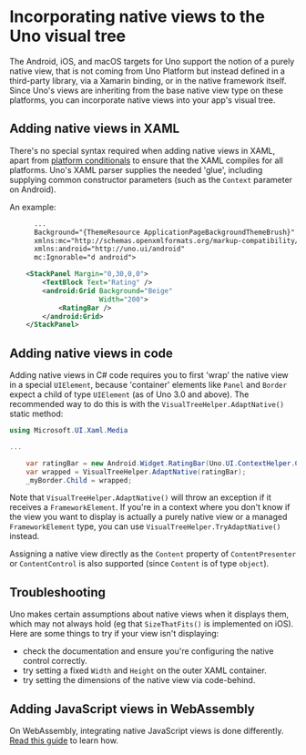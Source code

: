 ﻿---
uid: Uno.Development.NativeViews
---

# Incorporating native views to the Uno visual tree

The Android, iOS, and macOS targets for Uno support the notion of a purely native view, that is not coming from Uno Platform but instead defined in a third-party library, via a Xamarin binding, or in the native framework itself. Since Uno's views are inheriting from the base native view type on these platforms, you can incorporate native views into your app's visual tree.

## Adding native views in XAML

There's no special syntax required when adding native views in XAML, apart from [platform conditionals](platform-specific-xaml.md) to ensure that the XAML compiles for all platforms. Uno's XAML parser supplies the needed 'glue', including supplying common constructor parameters (such as the `Context` parameter on Android).

An example:

```xml
      ...
	  Background="{ThemeResource ApplicationPageBackgroundThemeBrush}"
	  xmlns:mc="http://schemas.openxmlformats.org/markup-compatibility/2006"
	  xmlns:android="http://uno.ui/android"
	  mc:Ignorable="d android">

	<StackPanel Margin="0,30,0,0">
		<TextBlock Text="Rating" />
		<android:Grid Background="Beige"
					  Width="200">
			<RatingBar />
		</android:Grid>
	</StackPanel>
```

## Adding native views in code

Adding native views in C# code requires you to first 'wrap' the native view in a special `UIElement`, because 'container' elements like `Panel` and `Border` expect a child of type `UIElement` (as of Uno 3.0 and above). The recommended way to do this is with the `VisualTreeHelper.AdaptNative()` static method:

```csharp
using Microsoft.UI.Xaml.Media

...

    var ratingBar = new Android.Widget.RatingBar(Uno.UI.ContextHelper.Current);
    var wrapped = VisualTreeHelper.AdaptNative(ratingBar);
    _myBorder.Child = wrapped;
```

Note that `VisualTreeHelper.AdaptNative()` will throw an exception if it receives a `FrameworkElement`. If you're in a context where you don't know if the view you want to display is actually a purely native view or a managed `FrameworkElement` type, you can use `VisualTreeHelper.TryAdaptNative()` instead.

Assigning a native view directly as the `Content` property of `ContentPresenter` or `ContentControl` is also supported (since `Content` is of type `object`). 

## Troubleshooting

Uno makes certain assumptions about native views when it displays them, which may not always hold (eg that `SizeThatFits()` is implemented on iOS). Here are some things to try if your view isn't displaying:

 - check the documentation and ensure you're configuring the native control correctly.
 - try setting a fixed `Width` and `Height` on the outer XAML container.
 - try setting the dimensions of the native view via code-behind. 

## Adding JavaScript views in WebAssembly

On WebAssembly, integrating native JavaScript views is done differently. [Read this guide](interop/wasm-javascript-1.md) to learn how.
